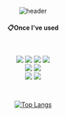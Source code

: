 <div align="center"> 
  
![header](https://capsule-render.vercel.app/api?type=waving&color=auto&height=200&section=header&text=Welcome&fontSize=70&animation=fadeIn&fontAlignY=38&desc=Kanghun's%20Github&descAlignY=60&descAlign=60)
  
<!-- ![header](https://capsule-render.vercel.app/api?type=waving&color=auto&height=300&section=header&text=Transparent%20render&fontSize=90) -->
  

#### 📋Once I've used

<br/>

<img src="https://img.shields.io/badge/HTML5-E34F26?style=flat-square&logo=HTML5&logoColor=white"/> <img src="https://img.shields.io/badge/JavaScript-F7DF1E?style=flat-square&logo=JavaScript&logoColor=white"/>  <img src="https://img.shields.io/badge/React-61DAFB?style=flat-square&logo=React&logoColor=white"/> <img src="https://img.shields.io/badge/Python-3776AB?style=flat-square&logo=Python&logoColor=white"/> <br/> <img src="https://img.shields.io/badge/swr-lightgray"/> <img src="https://img.shields.io/badge/Redux-764ABC?style=flat-square&logo=Redux&logoColor=white"/> <br/> <img src="https://img.shields.io/badge/CSS3-1572B6?style=flat-square&logo=CSS3&logoColor=white"/> <img src="https://img.shields.io/badge/css-Emotion-hotpink"/>
  
<br/>
  
[![Top Langs](https://github-readme-stats.vercel.app/api/top-langs/?username=kanghunK&layout=compact)](https://github.com/anuraghazra/github-readme-stats)
  
</div>
  



